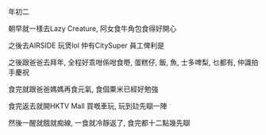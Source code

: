 年初二

朝早就一樣去Lazy Creature, 阿女食牛角包食得好開心

之後去AIRSIDE 玩煲lol 仲有CitySuper 員工俾利是

之後跟爸爸去拜年, 全程好乖咁係咁食嘢, 蛋糕仔, 飯, 魚, 士多啤梨, 乜都有, 仲識拍手慶祝

食完就跟爸爸媽媽再食元氣, 食個粟米已經好勉強

食完返去就開HKTV Mall 買嘅車玩, 玩到攰先瞓一陣

然後一醒就餓就痴線, 一食就冷靜返了, 食完都十二點幾先瞓
